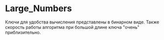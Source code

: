 # Large_Numbers
Ключи для удобства вычисления представлены в бинарном виде.
Также скорость работы алгоритма при большой длине ключа "очень" приблизительно.
